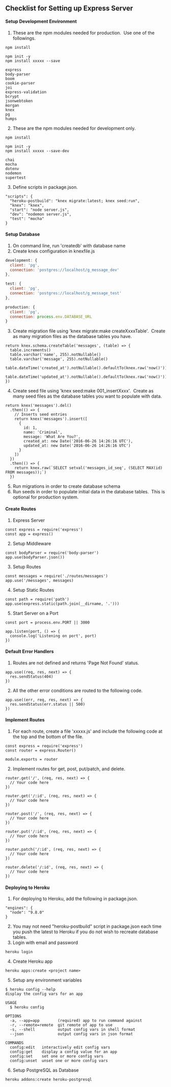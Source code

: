 ## Checklist for Setting up Express Server
#### Setup Development Environment
1. These are the npm modules needed for production.&nbsp;&nbsp;Use one of the followings.
```
npm install

npm init -y
npm install xxxxx --save
```
```
express
body-parser
boom
cookie-parser
joi
express-validation
bcrypt
jsonwebtoken
morgan
knex
pg
humps
```
2. These are the npm modules needed for development only.
```
npm install

npm init -y
npm install xxxxx --save-dev
```
```
chai
mocha
dotenv
nodemon
supertest
```
3. Define scripts in package.json.
```
"scripts": {
  "heroku-postbuild": "knex migrate:latest; knex seed:run",
  "knex": "knex",
  "start": "node server.js",
  "dev": "nodemon server.js",
  "test": "mocha"
}
```

#### Setup Database
1. On command line, run 'createdb' with database name
1. Create knex configuration in knexfile.js
```javascript
development: {
  client: 'pg',
  connection: 'postgres://localhost/g_message_dev'
},

test: {
  client: 'pg',
  connection: 'postgres://localhost/g_message_test'
},

production: {
  client: 'pg',
  connection: process.env.DATABASE_URL
}
```
3. Create migration file using 'knex migrate:make createXxxxTable'.&nbsp;&nbsp;Create as many migration files as the database tables you have.
```
return knex.schema.createTable('messages', (table) => {
  table.increments()
  table.varchar('name', 255).notNullable()
  table.varchar('message', 255).notNullable()
  table.dateTime('created_at').notNullable().defaultTo(knex.raw('now()'))
  table.dateTime('updated_at').notNullable().defaultTo(knex.raw('now()'))
})
```
4. Create seed file using 'knex seed:make 001_insertXxxx'.&nbsp;&nbsp;Create as many seed files as the database tables you want to populate with data.
```
return knex('messages').del()
  .then(() => {
    // Inserts seed entries
    return knex('messages').insert([
      {
        id: 1,
        name: 'Criminal',
        message: 'What Are You?',
        created_at: new Date('2016-06-26 14:26:16 UTC'),
        updated_at: new Date('2016-06-26 14:26:16 UTC')
      }
    ])
  })
  .then(() => {
    return knex.raw(`SELECT setval('messages_id_seq', (SELECT MAX(id) FROM messages));`)
  })
```
5. Run migrations in order to create database schema
1. Run seeds in order to populate initial data in the database tables.&nbsp;&nbsp;This is optional for production system.

#### Create Routes
1. Express Server
```
const express = require('express')
const app = express()
```
2. Setup Middleware
```
const bodyParser = require('body-parser')
app.use(bodyParser.json())
```
3. Setup Routes
```
const messages = require('./routes/messages')
app.use('/messages', messages)
```
4. Setup Static Routes
```
const path = require('path')
app.use(express.static(path.join(__dirname, '.')))
```
5. Start Server on a Port
```
const port = process.env.PORT || 3000

app.listen(port, () => {
  console.log('Listening on port', port)
})
```

#### Default Error Handlers
1. Routes are not defined and returns 'Page Not Found' status.
```
app.use((req, res, next) => {
  res.sendStatus(404)
})
```
2. All the other error conditions are routed to the following code.
```
app.use((err, req, res, next) => {
  res.sendStatus(err.status || 500)
})
```

#### Implement Routes
1. For each route, create a file 'xxxxx.js' and include the following code at the top and the bottom of the file.
```
const express = require('express')
const router = express.Router()
```
```
module.exports = router
```
2. Implement routes for get, post, put/patch, and delete.
```
router.get('/', (req, res, next) => {
  // Your code here
})

router.get('/:id', (req, res, next) => {
  // Your code here
})

router.post('/', (req, res, next) => {
  // Your code here
})

router.put('/:id', (req, res, next) => {
  // Your code here
})

router.patch('/:id', (req, res, next) => {
  // Your code here
})

router.delete('/:id', (req, res, next) => {
  // Your code here
})
```

#### Deploying to Heroku
1. For deploying to Heroku, add the following in package.json.
```
"engines": {
  "node": "9.8.0"
}
```
2. You may not need "heroku-postbuild" script in package.json each time you push the latest to Heroku if you do not wish to recreate database tables.
3. Login with email and password
```
heroku login
```
4. Create Heroku app
```
heroku apps:create <project name>
```
5. Setup any environment variables
```
$ heroku config --help
display the config vars for an app

USAGE
  $ heroku config

OPTIONS
  -a, --app=app        (required) app to run command against
  -r, --remote=remote  git remote of app to use
  -s, --shell          output config vars in shell format
  --json               output config vars in json format

COMMANDS
  config:edit   interactively edit config vars
  config:get    display a config value for an app
  config:set    set one or more config vars
  config:unset  unset one or more config vars
```
6. Setup PostgreSQL as Database
```
heroku addons:create heroku-postgresql
```
